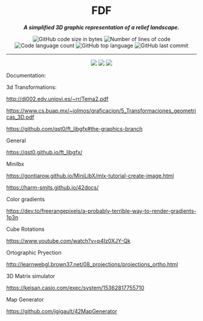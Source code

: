 <h1 align="center">
	FDF
</h1>

<p align="center">
	<b><i>A simplified 3D graphic representation of a relief landscape.</i></b><br>
</p>
<p align="center">
	<img alt="GitHub code size in bytes" src="https://img.shields.io/github/languages/code-size/aitorlopez42/42Barcelona-FdF?color=lightblue" />
	<img alt="Number of lines of code" src="https://img.shields.io/tokei/lines/github/aitorlopez42/42Barcelona-FdF?color=critical" />
	<img alt="Code language count" src="https://img.shields.io/github/languages/count/aitorlopez42/42Barcelona-FdF?color=yellow" />
	<img alt="GitHub top language" src="https://img.shields.io/github/languages/top/aitorlopez42/42Barcelona-FdF?color=blue" />
	<img alt="GitHub last commit" src="https://img.shields.io/github/last-commit/aitorlopez42/42Barcelona-FdF?color=green" />
</p>


---


<p align="center">
	<img src="https://raw.githubusercontent.com/aitorlopez42/42Barcelona-FdF/main/img/map0.png" />
	<img src="https://raw.githubusercontent.com/aitorlopez42/42Barcelona-FdF/main/img/map1.png" />
	<img src="https://raw.githubusercontent.com/aitorlopez42/42Barcelona-FdF/main/img/map2.png" />
</p>


Documentation:

3d Transformations: 

http://di002.edv.uniovi.es/~rr/Tema2.pdf

https://www.cs.buap.mx/~iolmos/graficacion/5_Transformaciones_geometricas_3D.pdf

https://github.com/qst0/ft_libgfx#the-graphics-branch

General

https://qst0.github.io/ft_libgfx/

Minilbx

https://gontjarow.github.io/MiniLibX/mlx-tutorial-create-image.html

https://harm-smits.github.io/42docs/

Color gradients

https://dev.to/freerangepixels/a-probably-terrible-way-to-render-gradients-1p3n

Cube Rotations

https://www.youtube.com/watch?v=p4Iz0XJY-Qk

Ortographic Pryection 

http://learnwebgl.brown37.net/08_projections/projections_ortho.html

3D Matrix simulator

https://keisan.casio.com/exec/system/15362817755710

Map Generator

https://github.com/jgigault/42MapGenerator
